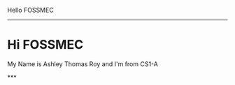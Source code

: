 <t>Hello FOSSMEC</t>
***
<h1><b>Hi FOSSMEC</b></h1>
<p> My Name is Ashley Thomas Roy and I'm from CS1-A</p>
***
